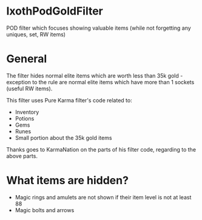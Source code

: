 # IxothPodGoldFilter
POD filter which focuses showing valuable items (while not forgetting any uniques, set, RW items)

# General
The filter hides normal elite items which are worth less than 35k gold - exception to the rule are normal elite items which have more than 1 sockets (useful RW items).

This filter uses Pure Karma filter's code related to:
* Inventory
* Potions
* Gems
* Runes
* Small portion about the 35k gold items

Thanks goes to KarmaNation on the parts of his filter code, regarding to the above parts.

# What items are hidden?

* Magic rings and amulets are not shown if their item level is not at least 88
* Magic bolts and arrows
